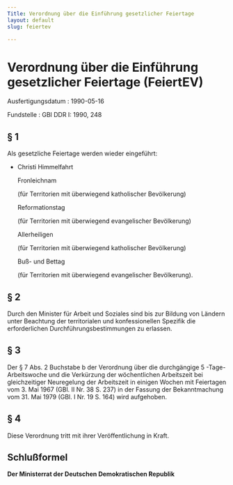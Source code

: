 ```yaml
---
Title: Verordnung über die Einführung gesetzlicher Feiertage
layout: default
slug: feiertev

---
```


# Verordnung über die Einführung gesetzlicher Feiertage (FeiertEV)

Ausfertigungsdatum
:   1990-05-16

Fundstelle
:   GBl DDR I: 1990, 248



## § 1

Als gesetzliche Feiertage werden wieder eingeführt:

*   Christi Himmelfahrt

    Fronleichnam

    (für Territorien mit überwiegend katholischer Bevölkerung)

    Reformationstag

    (für Territorien mit überwiegend evangelischer Bevölkerung)

    Allerheiligen

    (für Territorien mit überwiegend katholischer Bevölkerung)

    Buß- und Bettag

    (für Territorien mit überwiegend evangelischer Bevölkerung).





## § 2

Durch den Minister für Arbeit und Soziales sind bis zur Bildung von
Ländern unter Beachtung der territorialen und konfessionellen Spezifik
die erforderlichen Durchführungsbestimmungen zu erlassen.


## § 3

Der § 7 Abs. 2 Buchstabe b der Verordnung über die durchgängige 5
-Tage-Arbeitswoche und die Verkürzung der wöchentlichen Arbeitszeit
bei gleichzeitiger Neuregelung der Arbeitszeit in einigen Wochen mit
Feiertagen vom 3. Mai 1967 (GBl. II Nr. 38 S. 237) in der Fassung der
Bekanntmachung vom 31. Mai 1979 (GBl. I Nr. 19 S. 164) wird
aufgehoben.


## § 4

Diese Verordnung tritt mit ihrer Veröffentlichung in Kraft.


## Schlußformel

**Der Ministerrat der Deutschen Demokratischen Republik**

